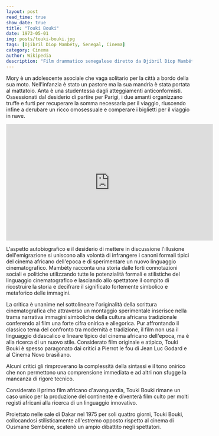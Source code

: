 ```yaml
---
layout: post
read_time: true
show_date: true
title: "Touki Bouki"
date: 1973-05-01
img: posts/touki-bouki.jpg
tags: [Djibril Diop Mambéty, Senegal, Cinema]
category: Cinema
author: Wikipedia
description: "Film drammatico senegalese diretto da Djibril Diop Mambéty"
---
```


Mory è un adolescente asociale che vaga solitario per la città a bordo della sua moto. Nell'infanzia è stato un pastore ma la sua mandria è stata portata al mattatoio. Anta è una studentessa dagli atteggiamenti anticonformisti. Ossessionati dal desiderio di partire per Parigi, i due amanti organizzano truffe e furti per recuperare la somma necessaria per il viaggio, riuscendo infine a derubare un ricco omosessuale e comperare i biglietti per il viaggio in nave.

<iframe width="560" height="315" src="https://www.youtube.com/embed/xaWmfqrQjU4" title="Touki Bouki" frameborder="0" allow="accelerometer; autoplay; clipboard-write; encrypted-media; gyroscope; picture-in-picture; web-share" referrerpolicy="strict-origin-when-cross-origin" allowfullscreen></iframe>

L'aspetto autobiografico e il desiderio di mettere in discussione l'illusione dell'emigrazione si uniscono alla volontà di infrangere i canoni formali tipici del cinema africano dell'epoca e di sperimentare un nuovo linguaggio cinematografico. Mambéty racconta una storia dalle forti connotazioni sociali e politiche utilizzando tutte le potenzialità formali e stilistiche del linguaggio cinematografico e lasciando allo spettatore il compito di ricostruire la storia e decifrare il significato fortemente simbolico e metaforico delle immagini.

La critica è unanime nel sottolineare l'originalità della scrittura cinematografica che attraverso un montaggio sperimentale inserisce nella trama narrativa immagini simboliche della cultura africana tradizionale conferendo al film una forte cifra onirica e allegorica. Pur affrontando il classico tema del confronto tra modernità e tradizione, il film non usa il linguaggio didascalico e lineare tipico del cinema africano dell'epoca, ma è alla ricerca di un nuovo stile. Considerato film originale e atipico, Touki Bouki è spesso paragonato dai critici a Pierrot le fou di Jean Luc Godard e al Cinema Novo brasiliano.

Alcuni critici gli rimproverano la complessità della sintassi e il tono onirico che non permettono una comprensione immediata e ad altri non sfugge la mancanza di rigore tecnico.

Considerato il primo film africano d'avanguardia, Touki Bouki rimane un caso unico per la produzione del continente e diventerà film culto per molti registi africani alla ricerca di un linguaggio innovativo.

Proiettato nelle sale di Dakar nel 1975 per soli quattro giorni, Touki Bouki, collocandosi stilisticamente all'estremo opposto rispetto al cinema di Ousmane Sembène, scatenò un ampio dibattito negli spettatori.
